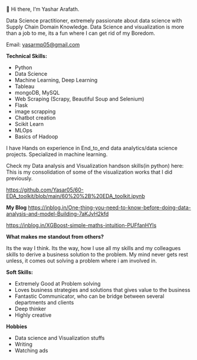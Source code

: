 👋 Hi there, I’m Yashar Arafath.

Data Science practitioner, extremely passionate about data science with Supply Chain Domain Knowledge.
Data Science and visualization is more than a job to me, its a fun where I can get rid of my Boredom.

Email: yasarmp05@gmail.com

**Technical Skills:**
- Python
- Data Science
- Machine Learning, Deep Learning
- Tableau
- mongoDB, MySQL
- Web Scraping (Scrapy, Beautiful Soup and Selenium)
- Flask
- image scrapping
- Chatbot creation
- Scikit Learn
- MLOps
- Basics of Hadoop

I have Hands on experience in End_to_end data analytics/data science projects. Specialized in machine learning.

Check my Data analysis and Visualization handson skills(in python) here:
This is my consolidation of some of the visualization works that I did previously.

https://github.com/Yasar05/60-EDA_toolkit/blob/main/60%20%2B%20EDA_toolkit.ipynb

**My Blog**
https://inblog.in/One-thing-you-need-to-know-before-doing-data-analysis-and-model-Building-7aKJvH2kfd

https://inblog.in/XGBoost-simple-maths-intuition-PUFfanHYls

**What makes me standout from others?**

Its the way I think. Its the way, how I use all my skills and my colleagues skills to derive a business solution to the problem.
My mind never gets rest unless, it comes out solving a problem where i am involved in.

**Soft Skills:**

- Extremely Good at Problem solving
- Loves business strategies and solutions that gives value to the business
- Fantastic Communicator, who can be bridge between several departments and clients
- Deep thinker
- Highly creative

**Hobbies**
- Data science and Visualization stuffs
- Writing
- Watching ads

